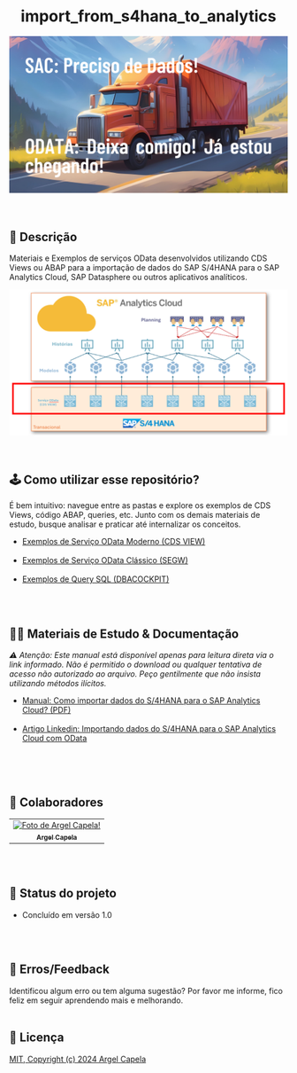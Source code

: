 <h1 align="center"> import_from_s4hana_to_analytics </h1>
<center>
<img src=".readme/article_cover.png" width="800px" >
</center>
<br>
<br>

## 📃 Descrição
Materiais e Exemplos de serviços OData desenvolvidos utilizando CDS Views ou ABAP para a importação de dados do SAP S/4HANA para o SAP Analytics Cloud, SAP Datasphere ou outros aplicativos analíticos.

<center>
<img src=".readme/sac_odata_s4_architecture.png" width="800px" >
</center>

<br>
<br>

## 🕹️ Como utilizar esse repositório?
É bem intuitivo: navegue entre as pastas e explore os exemplos de CDS Views, código ABAP, queries, etc. Junto com os demais materiais de estudo, busque analisar e praticar até internalizar os conceitos.
* <a href="/1_odata_moderno (cds_view)/">Exemplos de Serviço OData Moderno (CDS VIEW)</a><br><br>
* <a href="/2_odata_classico (segw)/">Exemplos de Serviço OData Clássico (SEGW)</a><br><br>
* <a href="/3_utilitarios/queries_sql (dbacockpit)/">Exemplos de Query SQL (DBACOCKPIT)</a>

<br>
<br>

## 🧑‍🏫 Materiais de Estudo & Documentação
<i>⚠️ Atenção: Este manual está disponível apenas para leitura direta via o link informado. Não é permitido o download ou qualquer tentativa de acesso não autorizado ao arquivo. Peço gentilmente que não insista utilizando métodos ilícitos.</i><br>
* <a href="https://docs.google.com/document/d/1I8FJz42Zx-0dgNBhQBbb6iRIRSaiEERb/edit?usp=sharing&ouid=104305491820617169968&rtpof=true&sd=true">Manual: Como importar dados do S/4HANA para o SAP Analytics Cloud? (PDF)</a><br><br>
* <a href="https://www.linkedin.com/pulse/importando-dados-do-s4hana-para-o-sap-analytics-cloud-argel-capela-gx7ff">Artigo Linkedin: Importando dados do S/4HANA para o SAP Analytics Cloud com OData</a><br><br>


<br>
<br>

## 🤝 Colaboradores
<table>
  <tr>
    <td align="center">
      <a href="http://github.com/argelcapela">
        <img src="https://avatars.githubusercontent.com/u/79276276?s=400&u=055b803f4708d59eaf50208ba601f85844125757&v=4" width="100px;" alt="Foto de Argel Capela!"/><br>
        <sub>
          <b>Argel Capela</b>
        </sub>
      </a>
    </td>
  </tr>
</table>

<br>
<br>

## 🎯 Status do projeto
* Concluído em versão 1.0

<br>
<br>

## 🦟 Erros/Feedback
Identificou algum erro ou tem alguma sugestão? Por favor me informe, fico feliz em seguir aprendendo mais e melhorando.
<br>
<br>

## 🔐 Licença
<a href="LICENSE">MIT, Copyright (c) 2024 Argel Capela</a>
